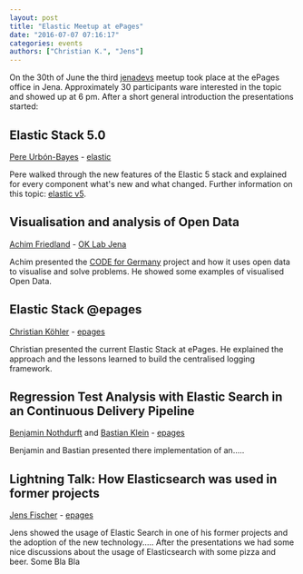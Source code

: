 ```yaml
---
layout: post
title: "Elastic Meetup at ePages"
date: "2016-07-07 07:16:17"
categories: events
authors: ["Christian K.", "Jens"]
---
```


On the 30th of June the third [jenadevs](http://www.meetup.com/de-DE/jenadevs/) meetup took place at the ePages office in Jena.
Approximately 30 participants ware interested in the topic and showed up at 6 pm.
After a short general introduction the presentations started:

## Elastic Stack 5.0

[Pere Urbón-Bayes](http://www.purbon.com/) - [elastic](https://www.elastic.co)

Pere walked through the new features of the Elastic 5 stack and explained for every component what's new and what changed.
Further information on this topic: [elastic v5](https://www.elastic.co/de/v5).

## Visualisation and analysis of Open Data

[Achim Friedland](https://twitter.com/ahzf) - [OK Lab Jena](http://codefor.de/jena/)

Achim presented the [CODE for Germany](http://codefor.de/) project and how it uses open data to visualise and solve problems.
He showed some examples of visualised Open Data.

## Elastic Stack @epages

[Christian Köhler](https://twitter.com/epagesdevs) - [epages](http://www.epages.com/)

Christian presented the current Elastic Stack at ePages.
He explained the approach and the lessons learned to build the centralised logging framework.

## Regression Test Analysis with Elastic Search in an Continuous Delivery Pipeline

[Benjamin Nothdurft](https://twitter.com/dataduke) and [Bastian Klein](https://twitter.com/Dastianoro) - [epages](http://www.epages.com/)

Benjamin and Bastian presented there implementation of an.....

## Lightning Talk: How Elasticsearch was used in former projects

[Jens Fischer](https://twitter.com/jensfischerhh) - [epages](http://www.epages.com/)

Jens showed the usage of Elastic Search in one of his former projects and the adoption of the new technology.....
After the presentations we had some nice discussions about the usage of Elasticsearch with some pizza and beer. Some Bla Bla
